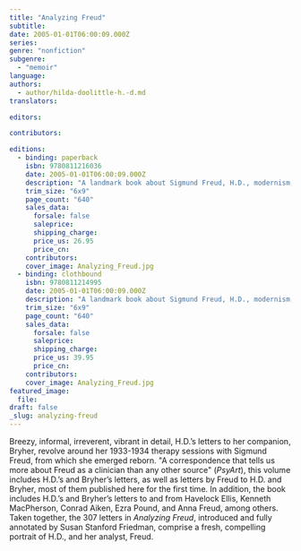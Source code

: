 ```yaml
---
title: "Analyzing Freud"
subtitle:
date: 2005-01-01T06:00:09.000Z
series:
genre: "nonfiction"
subgenre:
  - "memoir"
language:
authors:
  - author/hilda-doolittle-h.-d.md
translators:

editors:

contributors:

editions:
  - binding: paperback
    isbn: 9780811216036
    date: 2005-01-01T06:00:09.000Z
    description: "A landmark book about Sigmund Freud, H.D., modernism, gender, and sexuality. "
    trim_size: "6x9"
    page_count: "640"
    sales_data:
      forsale: false
      saleprice:
      shipping_charge:
      price_us: 26.95
      price_cn:
    contributors:
    cover_image: Analyzing_Freud.jpg
  - binding: clothbound
    isbn: 9780811214995
    date: 2005-01-01T06:00:09.000Z
    description: "A landmark book about Sigmund Freud, H.D., modernism, gender, and sexuality. "
    trim_size: "6x9"
    page_count: "640"
    sales_data:
      forsale: false
      saleprice:
      shipping_charge:
      price_us: 39.95
      price_cn:
    contributors:
    cover_image: Analyzing_Freud.jpg
featured_image:
  file:
draft: false
_slug: analyzing-freud
---
```


Breezy, informal, irreverent, vibrant in detail, H.D.’s letters to her companion, Bryher, revolve around her 1933-1934 therapy sessions with Sigmund Freud, from which she emerged reborn. "A correspondence that tells us more about Freud as a clinician than any other source" (_PsyArt_), this volume includes H.D.’s and Bryher’s letters, as well as letters by Freud to H.D. and Bryher, most of them published here for the first time. In addition, the book includes H.D.’s and Bryher’s letters to and from Havelock Ellis, Kenneth MacPherson, Conrad Aiken, Ezra Pound, and Anna Freud, among others. Taken together, the 307 letters in _Analyzing Freud_, introduced and fully annotated by Susan Stanford Friedman, comprise a fresh, compelling portrait of H.D., and her analyst, Freud.

